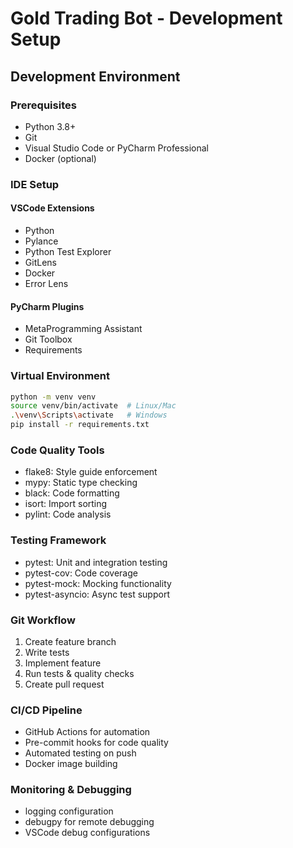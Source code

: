 # Gold Trading Bot - Development Setup

## Development Environment

### Prerequisites
- Python 3.8+
- Git
- Visual Studio Code or PyCharm Professional
- Docker (optional)

### IDE Setup
#### VSCode Extensions
- Python
- Pylance
- Python Test Explorer
- GitLens
- Docker
- Error Lens

#### PyCharm Plugins
- MetaProgramming Assistant
- Git Toolbox
- Requirements

### Virtual Environment
```bash
python -m venv venv
source venv/bin/activate  # Linux/Mac
.\venv\Scripts\activate   # Windows
pip install -r requirements.txt
```

### Code Quality Tools
- flake8: Style guide enforcement
- mypy: Static type checking
- black: Code formatting
- isort: Import sorting
- pylint: Code analysis

### Testing Framework
- pytest: Unit and integration testing
- pytest-cov: Code coverage
- pytest-mock: Mocking functionality
- pytest-asyncio: Async test support

### Git Workflow
1. Create feature branch
2. Write tests
3. Implement feature
4. Run tests & quality checks
5. Create pull request

### CI/CD Pipeline
- GitHub Actions for automation
- Pre-commit hooks for code quality
- Automated testing on push
- Docker image building

### Monitoring & Debugging
- logging configuration
- debugpy for remote debugging
- VSCode debug configurations
